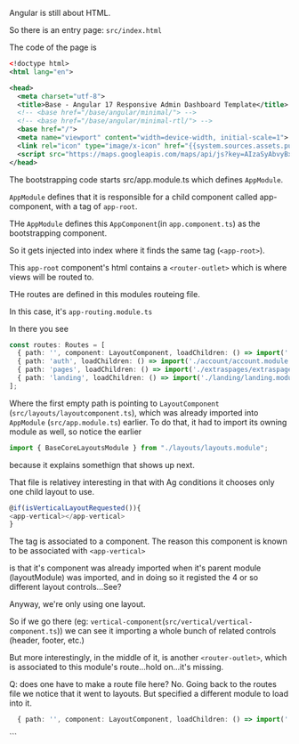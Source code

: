 Angular is still about HTML. 

So there is an entry page: `src/index.html`

The code of the page is 

```xml
<!doctype html>
<html lang="en">

<head>
  <meta charset="utf-8">
  <title>Base - Angular 17 Responsive Admin Dashboard Template</title>
  <!-- <base href="/base/angular/minimal/"> -->
  <!-- <base href="/base/angular/minimal-rtl/"> -->
  <base href="/">
  <meta name="viewport" content="width=device-width, initial-scale=1">
  <link rel="icon" type="image/x-icon" href="{{system.sources.assets.public.static.services.images}}favicon.ico">
  <script src="https://maps.googleapis.com/maps/api/js?key=AIzaSyAbvyBxmMbFhrzP9Z8moyYr6dCr-pzjhBE"></script>
</head>
```

The bootstrapping code starts src/app.module.ts which defines `AppModule`.

`AppModule` defines that it is responsible for a child component called app-component, 
with a tag of `app-root`.

THe `AppModule` defines this `AppComponent`(in `app.component.ts`) as the bootstrapping component.

So it gets injected into index where it finds the same tag (`<app-root>`).

This `app-root` component's html contains a `<router-outlet>` which is where views will be routed to.

THe routes are defined in this modules routeing file. 

In this case, it's `app-routing.module.ts`

In there you see 

```ts
const routes: Routes = [
  { path: '', component: LayoutComponent, loadChildren: () => import('./pages/pages.module').then(m => m.PagesModule), canActivate: [AuthGuard] },
  { path: 'auth', loadChildren: () => import('./account/account.module').then(m => m.AccountModule)  },
  { path: 'pages', loadChildren: () => import('./extraspages/extraspages.module').then(m => m.ExtraspagesModule), canActivate: [AuthGuard] },
  { path: 'landing', loadChildren: () => import('./landing/landing.module').then(m => m.LandingModule)},
];
```

Where the first empty path is pointing to 
`LayoutComponent` (`src/layouts/layoutcomponent.ts`), 
which was already imported into `AppModule` (`src/app.module.ts`) earlier.
To do that, it had to import its owning module as well, so notice the earlier
```ts
import { BaseCoreLayoutsModule } from "./layouts/layouts.module";
```
because it explains somethign that shows up next.



That file is relativey interesting in that with Ag conditions
it chooses only one child layout to use.

```ts
@if(isVerticalLayoutRequested()){
<app-vertical></app-vertical>
}
```
The tag is associated to a component. 
The reason this component is known to be associated with `<app-vertical>`

is that it's component was already imported when it's parent module (layoutModule)
was imported, and in doing so it registed the 4 or so different layout controls...See?

Anyway, we're only using one layout.

So if we go there (eg: `vertical-component`(`src/vertical/vertical-component.ts`))
we can see it importing a whole bunch of related controls (header, footer, etc.)

But more interestingly, in the middle of it, is another `<router-outlet>`, which 
is associated to this module's route...hold on...it's missing.

Q: does one have to make a route file here?
No. Going back to the routes file we notice that it went to layouts. 
But specified a different module to load into it.

```ts
  { path: '', component: LayoutComponent, loadChildren: () => import('./pages/pages.module').then(m => m.PagesModule), canActivate: [AuthGuard] },
```










<body>
  <app-root></app-root>
</body>

</html>
```
